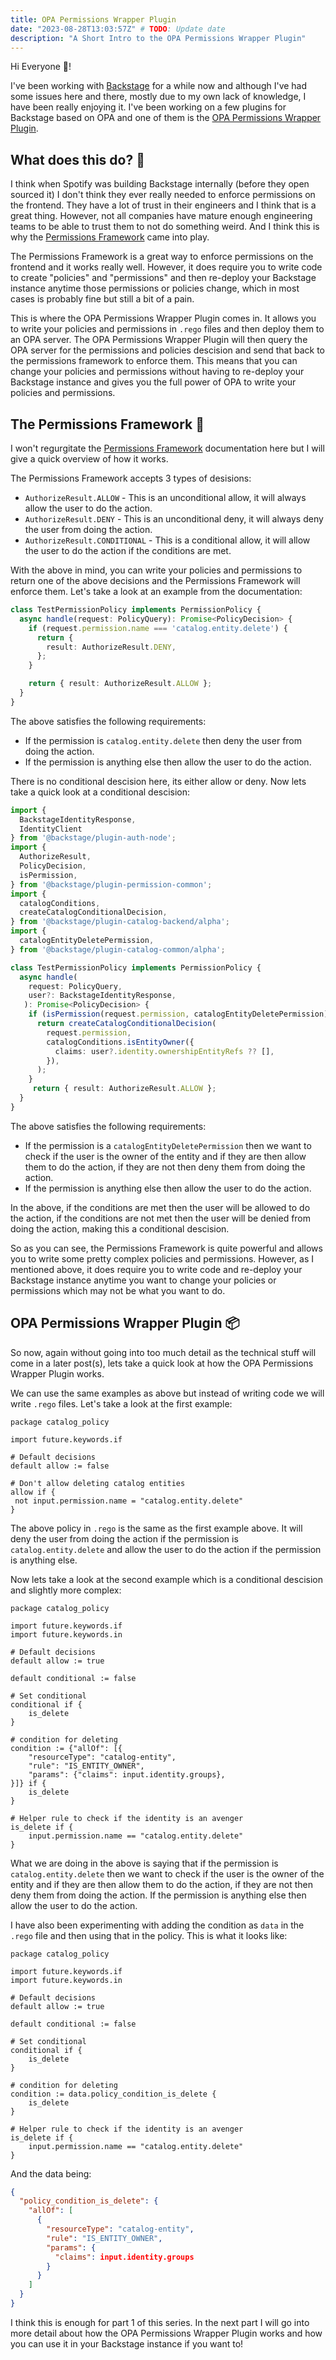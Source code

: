 ```yaml
---
title: OPA Permissions Wrapper Plugin
date: "2023-08-28T13:03:57Z" # TODO: Update date
description: "A Short Intro to the OPA Permissions Wrapper Plugin"
---
```


Hi Everyone 👋!

I've been working with [Backstage](https://backstage.io) for a while now and although I've had some issues here and there, mostly due to my own lack of knowledge, I have been really enjoying it. I've been working on a few plugins for Backstage based on OPA and one of them is the [OPA Permissions Wrapper Plugin](https://github.com/Parsifal-M/brewed-backstage/tree/main/plugins/opa-permissions-wrapper).

## What does this do? 🤔

I think when Spotify was building Backstage internally (before they open sourced it) I don't think they ever really needed to enforce permissions on the frontend. They have a lot of trust in their engineers and I think that is a great thing. However, not all companies have mature enough engineering teams to be able to trust them to not do something weird. And I think this is why the [Permissions Framework](https://backstage.io/docs/permissions/overview/) came into play.

The Permissions Framework is a great way to enforce permissions on the frontend and it works really well. However, it does require you to write code to create "policies" and "permissions" and then re-deploy your Backstage instance anytime those permissions or policies change, which in most cases is probably fine but still a bit of a pain.

This is where the OPA Permissions Wrapper Plugin comes in. It allows you to write your policies and permissions in `.rego` files and then deploy them to an OPA server. The OPA Permissions Wrapper Plugin will then query the OPA server for the permissions and policies descision and send that back to the permissions framework to enforce them. This means that you can change your policies and permissions without having to re-deploy your Backstage instance and gives you the full power of OPA to write your policies and permissions.

## The Permissions Framework 📜

I won't regurgitate the [Permissions Framework](https://backstage.io/docs/permissions/overview/) documentation here but I will give a quick overview of how it works.

The Permissions Framework accepts 3 types of desisions:
- `AuthorizeResult.ALLOW` - This is an unconditional allow, it will always allow the user to do the action.
- `AuthorizeResult.DENY` - This is an unconditional deny, it will always deny the user from doing the action.
- `AuthorizeResult.CONDITIONAL` - This is a conditional allow, it will allow the user to do the action if the conditions are met.

With the above in mind, you can write your policies and permissions to return one of the above decisions and the Permissions Framework will enforce them. Let's take a look at an example from the documentation:

```ts
class TestPermissionPolicy implements PermissionPolicy {
  async handle(request: PolicyQuery): Promise<PolicyDecision> {
    if (request.permission.name === 'catalog.entity.delete') {
      return {
        result: AuthorizeResult.DENY,
      };
    }

    return { result: AuthorizeResult.ALLOW };
  }
}
```

The above satisfies the following requirements:
- If the permission is `catalog.entity.delete` then deny the user from doing the action.
- If the permission is anything else then allow the user to do the action.

There is no conditional descision here, its either allow or deny. Now lets take a quick look at a conditional descision:

```ts
import {
  BackstageIdentityResponse,
  IdentityClient
} from '@backstage/plugin-auth-node';
import {
  AuthorizeResult,
  PolicyDecision,
  isPermission,
} from '@backstage/plugin-permission-common';
import {
  catalogConditions,
  createCatalogConditionalDecision,
} from '@backstage/plugin-catalog-backend/alpha';
import {
  catalogEntityDeletePermission,
} from '@backstage/plugin-catalog-common/alpha';

class TestPermissionPolicy implements PermissionPolicy {
  async handle(
    request: PolicyQuery,
    user?: BackstageIdentityResponse,
   ): Promise<PolicyDecision> {
    if (isPermission(request.permission, catalogEntityDeletePermission)) {
      return createCatalogConditionalDecision(
        request.permission,
        catalogConditions.isEntityOwner({
          claims: user?.identity.ownershipEntityRefs ?? [],
        }),
      );
    }
     return { result: AuthorizeResult.ALLOW };
  }
}
```

The above satisfies the following requirements:
- If the permission is a `catalogEntityDeletePermission` then we want to check if the user is the owner of the entity and if they are then allow them to do the action, if they are not then deny them from doing the action.
- If the permission is anything else then allow the user to do the action.

In the above, if the conditions are met then the user will be allowed to do the action, if the conditions are not met then the user will be denied from doing the action, making this a conditional descision.

So as you can see, the Permissions Framework is quite powerful and allows you to write some pretty complex policies and permissions. However, as I mentioned above, it does require you to write code and re-deploy your Backstage instance anytime you want to change your policies or permissions which may not be what you want to do.

## OPA Permissions Wrapper Plugin 📦

So now, again without going into too much detail as the technical stuff will come in a later post(s), lets take a quick look at how the OPA Permissions Wrapper Plugin works.

We can use the same examples as above but instead of writing code we will write `.rego` files. Let's take a look at the first example:

```rego
package catalog_policy

import future.keywords.if

# Default decisions
default allow := false

# Don't allow deleting catalog entities
allow if {
 not input.permission.name = "catalog.entity.delete"
}
```

The above policy in `.rego` is the same as the first example above. It will deny the user from doing the action if the permission is `catalog.entity.delete` and allow the user to do the action if the permission is anything else.

Now lets take a look at the second example which is a conditional descision and slightly more complex:

```rego
package catalog_policy

import future.keywords.if
import future.keywords.in

# Default decisions
default allow := true

default conditional := false

# Set conditional
conditional if {
	is_delete
}

# condition for deleting
condition := {"allOf": [{
	"resourceType": "catalog-entity",
	"rule": "IS_ENTITY_OWNER",
	"params": {"claims": input.identity.groups},
}]} if {
	is_delete
}

# Helper rule to check if the identity is an avenger
is_delete if {
	input.permission.name == "catalog.entity.delete"
}
```

What we are doing in the above is saying that if the permission is `catalog.entity.delete` then we want to check if the user is the owner of the entity and if they are then allow them to do the action, if they are not then deny them from doing the action. If the permission is anything else then allow the user to do the action.

I have also been experimenting with adding the condition as `data` in the `.rego` file and then using that in the policy. This is what it looks like:

```rego
package catalog_policy

import future.keywords.if
import future.keywords.in

# Default decisions
default allow := true

default conditional := false

# Set conditional
conditional if {
	is_delete
}

# condition for deleting
condition := data.policy_condition_is_delete {
	is_delete
}

# Helper rule to check if the identity is an avenger
is_delete if {
	input.permission.name == "catalog.entity.delete"
}
```

And the data being:

```json
{
  "policy_condition_is_delete": {
    "allOf": [
      {
        "resourceType": "catalog-entity",
        "rule": "IS_ENTITY_OWNER",
        "params": {
          "claims": input.identity.groups
        }
      }
    ]
  }
}
```

I think this is enough for part 1 of this series. In the next part I will go into more detail about how the OPA Permissions Wrapper Plugin works and how you can use it in your Backstage instance if you want to!